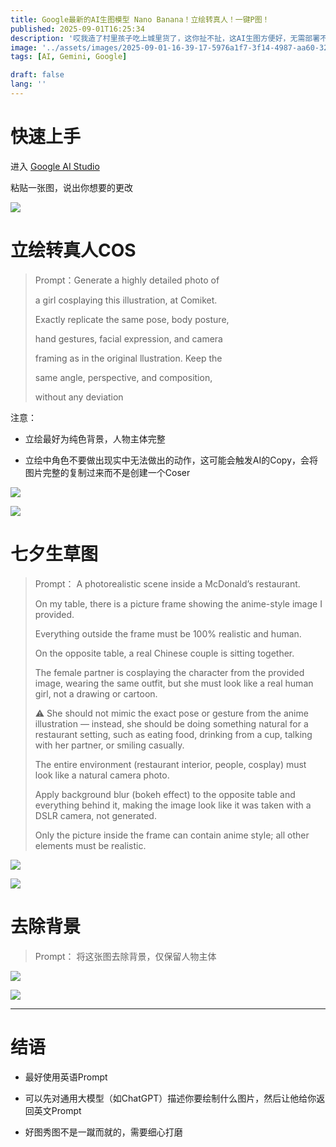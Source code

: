 ```yaml
---
title: Google最新的AI生图模型 Nano Banana！立绘转真人！一键P图！
published: 2025-09-01T16:25:34
description: '哎我造了村里孩子吃上城里货了，这你扯不扯，这AI生图方便好，无需部署不费脑，大口大口使劲造，鼻歪眼斜使劲笑'
image: '../assets/images/2025-09-01-16-39-17-5976a1f7-3f14-4987-aa60-3257b05f8b7b.png'
tags: [AI, Gemini, Google]

draft: false 
lang: ''
---
```


# 快速上手

进入 [Google AI Studio](https://aistudio.google.com/prompts/new_chat)

粘贴一张图，说出你想要的更改

![](../assets/images/2025-09-01-16-33-14-1dc081b4dcb4eb99fd68c1d97322517a.png)

# 立绘转真人COS

> Prompt：Generate a highly detailed photo of
> 
> a girl cosplaying this illustration, at Comiket.
> 
> Exactly replicate the same pose, body posture,
> 
> hand gestures, facial expression, and camera
> 
> framing as in the original llustration. Keep the
> 
> same angle, perspective, and composition,
> 
> without any deviation 

注意：

- 立绘最好为纯色背景，人物主体完整

- 立绘中角色不要做出现实中无法做出的动作，这可能会触发AI的Copy，会将图片完整的复制过来而不是创建一个Coser

![](../assets/images/2025-09-01-16-34-07-7d28242d1b8c18abf6d6b44f8064abff.png)

![](../assets/images/2025-09-01-16-37-48-572b1752-d279-4fc3-93a4-165a75640d84.png)

# 七夕生草图

> Prompt： A photorealistic scene inside a McDonald’s restaurant.
> 
> On my table, there is a picture frame showing the anime-style image I provided.
> 
> Everything outside the frame must be 100% realistic and human.
> 
> On the opposite table, a real Chinese couple is sitting together.
> 
> The female partner is cosplaying the character from the provided image, wearing the same outfit, but she must look like a real human girl, not a drawing or cartoon.
> 
> ⚠️ She should not mimic the exact pose or gesture from the anime illustration — instead, she should be doing something natural for a restaurant setting, such as eating food, drinking from a cup, talking with her partner, or smiling casually.
> 
> The entire environment (restaurant interior, people, cosplay) must look like a natural camera photo.
> 
> Apply background blur (bokeh effect) to the opposite table and everything behind it, making the image look like it was taken with a DSLR camera, not generated.
> 
> Only the picture inside the frame can contain anime style; all other elements must be realistic.

![](../assets/images/2025-09-01-16-38-35-cfdbd266c99acc5da9bc6d5f4edf57ba.png)

![](../assets/images/2025-09-01-16-39-17-5976a1f7-3f14-4987-aa60-3257b05f8b7b.png)

# 去除背景

> Prompt： 将这张图去除背景，仅保留人物主体

![](../assets/images/2025-09-01-16-39-56-1dc081b4dcb4eb99fd68c1d97322517a.png)

![](../assets/images/2025-09-01-16-40-02-72ff1a60-c98b-443e-b231-e068a0429fb8.png)

---

# 结语

- 最好使用英语Prompt

- 可以先对通用大模型（如ChatGPT）描述你要绘制什么图片，然后让他给你返回英文Prompt

- 好图秀图不是一蹴而就的，需要细心打磨
